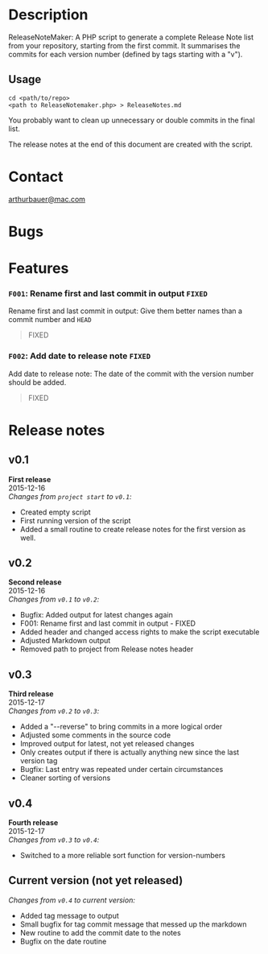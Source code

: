 Description
===============

ReleaseNoteMaker: A PHP script to generate a complete Release Note list from your repository, starting from the first commit. It summarises the commits for each version number (defined by tags starting with a "v"). 

## Usage
 
    cd <path/to/repo>
    <path to ReleaseNotemaker.php> > ReleaseNotes.md

You probably want to clean up unnecessary or double commits in the final list.

The release notes at the end of this document are created with the script.

Contact
===============
arthurbauer@mac.com

Bugs
===============

Features
===============
### `F001`: Rename first and last commit in output `FIXED`
Rename first and last commit in output: Give them better names than a commit number and `HEAD`

> FIXED

### `F002`: Add date to release note `FIXED`
Add date to release note: The date of the commit with the version number should be added.

> FIXED

# Release notes
## v0.1
**First release**  
2015-12-16  
*Changes from `project start` to `v0.1`:*

* Created empty script
* First running version of the script
* Added a small routine to create release notes for the first version as well.

## v0.2
**Second release**  
2015-12-16  
*Changes from `v0.1` to `v0.2`:*

* Bugfix: Added output for latest changes again
* F001: Rename first and last commit in output - FIXED
* Added header and changed access rights to make the script executable
* Adjusted Markdown output
* Removed path to project from Release notes header

## v0.3
**Third release**  
2015-12-17  
*Changes from `v0.2` to `v0.3`:*

* Added a "--reverse"  to bring commits in a more logical order
* Adjusted some comments in the source code
* Improved output for latest, not yet released changes
* Only creates output if there is actually anything new since the last version tag
* Bugfix: Last entry was repeated under certain circumstances
* Cleaner sorting of versions

## v0.4
**Fourth release**  
2015-12-17  
*Changes from `v0.3` to `v0.4`:*

* Switched to a more reliable sort function for version-numbers

## Current version (not yet released)
*Changes from `v0.4` to current version:*

* Added tag message to output
* Small bugfix for tag commit message that messed up the markdown
* New routine to add the commit date to the notes
* Bugfix on the date routine
